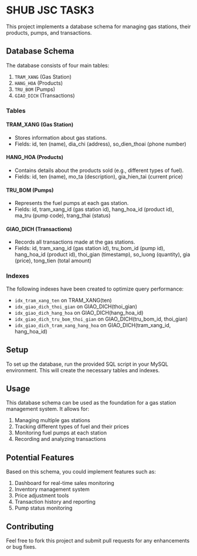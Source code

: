 # SHUB JSC TASK3

This project implements a database schema for managing gas stations, their products, pumps, and transactions.

## Database Schema

The database consists of four main tables:

1. `TRAM_XANG` (Gas Station)
2. `HANG_HOA` (Products)
3. `TRU_BOM` (Pumps)
4. `GIAO_DICH` (Transactions)

### Tables

#### TRAM_XANG (Gas Station)

- Stores information about gas stations.
- Fields: id, ten (name), dia_chi (address), so_dien_thoai (phone number)

#### HANG_HOA (Products)

- Contains details about the products sold (e.g., different types of fuel).
- Fields: id, ten (name), mo_ta (description), gia_hien_tai (current price)

#### TRU_BOM (Pumps)

- Represents the fuel pumps at each gas station.
- Fields: id, tram_xang_id (gas station id), hang_hoa_id (product id), ma_tru (pump code), trang_thai (status)

#### GIAO_DICH (Transactions)

- Records all transactions made at the gas stations.
- Fields: id, tram_xang_id (gas station id), tru_bom_id (pump id), hang_hoa_id (product id), thoi_gian (timestamp), so_luong (quantity), gia (price), tong_tien (total amount)

### Indexes

The following indexes have been created to optimize query performance:

- `idx_tram_xang_ten` on TRAM_XANG(ten)
- `idx_giao_dich_thoi_gian` on GIAO_DICH(thoi_gian)
- `idx_giao_dich_hang_hoa` on GIAO_DICH(hang_hoa_id)
- `idx_giao_dich_tru_bom_thoi_gian` on GIAO_DICH(tru_bom_id, thoi_gian)
- `idx_giao_dich_tram_xang_hang_hoa` on GIAO_DICH(tram_xang_id, hang_hoa_id)

## Setup

To set up the database, run the provided SQL script in your MySQL environment. This will create the necessary tables and indexes.

## Usage

This database schema can be used as the foundation for a gas station management system. It allows for:

1. Managing multiple gas stations
2. Tracking different types of fuel and their prices
3. Monitoring fuel pumps at each station
4. Recording and analyzing transactions

## Potential Features

Based on this schema, you could implement features such as:

1. Dashboard for real-time sales monitoring
2. Inventory management system
3. Price adjustment tools
4. Transaction history and reporting
5. Pump status monitoring

## Contributing

Feel free to fork this project and submit pull requests for any enhancements or bug fixes.
